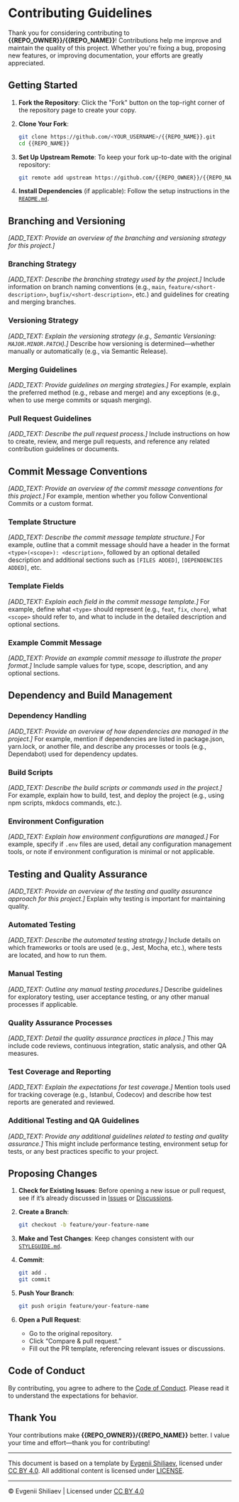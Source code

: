 <!-- Template by Evgenii Shiliaev - Licensed under CC BY 4.0 -->

# Contributing Guidelines

Thank you for considering contributing to **{{REPO_OWNER}}/{{REPO_NAME}}**!
Contributions help me improve and maintain the quality of this project.
Whether you're fixing a bug, proposing new features, or improving documentation, your efforts are greatly appreciated.

## Getting Started

1. **Fork the Repository**:
   Click the "Fork" button on the top-right corner of the repository page to create your copy.

2. **Clone Your Fork**:

   ```bash
   git clone https://github.com/<YOUR_USERNAME>/{{REPO_NAME}}.git
   cd {{REPO_NAME}}
   ```

3. **Set Up Upstream Remote**:
   To keep your fork up-to-date with the original repository:

   ```bash
   git remote add upstream https://github.com/{{REPO_OWNER}}/{{REPO_NAME}}.git
   ```

4. **Install Dependencies** (if applicable):
   Follow the setup instructions in the [`README.md`][README].

## Branching and Versioning

_[ADD_TEXT: Provide an overview of the branching and versioning strategy for this project.]_

### Branching Strategy

_[ADD_TEXT: Describe the branching strategy used by the project.]_
Include information on branch naming conventions
(e.g., `main`, `feature/<short-description>`, `bugfix/<short-description>`, etc.) and guidelines for creating
and merging branches.

### Versioning Strategy

_[ADD_TEXT: Explain the versioning strategy (e.g., Semantic Versioning: `MAJOR.MINOR.PATCH`).]_
Describe how versioning is determined—whether manually or automatically (e.g., via Semantic Release).

### Merging Guidelines

_[ADD_TEXT: Provide guidelines on merging strategies.]_
For example, explain the preferred method (e.g., rebase and merge) and any exceptions
(e.g., when to use merge commits or squash merging).

### Pull Request Guidelines

_[ADD_TEXT: Describe the pull request process.]_
Include instructions on how to create, review, and merge pull requests,
and reference any related contribution guidelines or documents.

## Commit Message Conventions

_[ADD_TEXT: Provide an overview of the commit message conventions for this project.]_
For example, mention whether you follow Conventional Commits or a custom format.

### Template Structure

_[ADD_TEXT: Describe the commit message template structure.]_
For example, outline that a commit message should have a header in the format `<type>(<scope>): <description>`,
followed by an optional detailed description and additional sections such as `[FILES ADDED]`, `[DEPENDENCIES ADDED]`,
etc.

### Template Fields

_[ADD_TEXT: Explain each field in the commit message template.]_
For example, define what `<type>` should represent (e.g., `feat`, `fix`, `chore`),
what `<scope>` should refer to, and what to include in the detailed description and optional sections.

### Example Commit Message

_[ADD_TEXT: Provide an example commit message to illustrate the proper format.]_
Include sample values for type, scope, description, and any optional sections.

## Dependency and Build Management

### Dependency Handling

_[ADD_TEXT: Provide an overview of how dependencies are managed in the project.]_
For example, mention if dependencies are listed in package.json, yarn.lock, or another file,
and describe any processes or tools (e.g., Dependabot) used for dependency updates.

### Build Scripts

_[ADD_TEXT: Describe the build scripts or commands used in the project.]_
For example, explain how to build, test, and deploy the project (e.g., using npm scripts, mkdocs commands, etc.).

### Environment Configuration

_[ADD_TEXT: Explain how environment configurations are managed.]_
For example, specify if `.env` files are used, detail any configuration management tools,
or note if environment configuration is minimal or not applicable.

## Testing and Quality Assurance

_[ADD_TEXT: Provide an overview of the testing and quality assurance approach for this project.]_
Explain why testing is important for maintaining quality.

### Automated Testing

_[ADD_TEXT: Describe the automated testing strategy.]_
Include details on which frameworks or tools are used (e.g., Jest, Mocha, etc.),
where tests are located, and how to run them.

### Manual Testing

_[ADD_TEXT: Outline any manual testing procedures.]_
Describe guidelines for exploratory testing, user acceptance testing, or any other manual processes if applicable.

### Quality Assurance Processes

_[ADD_TEXT: Detail the quality assurance practices in place.]_
This may include code reviews, continuous integration, static analysis, and other QA measures.

### Test Coverage and Reporting

_[ADD_TEXT: Explain the expectations for test coverage.]_
Mention tools used for tracking coverage (e.g., Istanbul, Codecov)
and describe how test reports are generated and reviewed.

### Additional Testing and QA Guidelines

_[ADD_TEXT: Provide any additional guidelines related to testing and quality assurance.]_
This might include performance testing, environment setup for tests, or any best practices specific to your project.

## Proposing Changes

1. **Check for Existing Issues**:
   Before opening a new issue or pull request, see if it’s already discussed in
   [Issues][issues] or [Discussions][discussions].

2. **Create a Branch**:

   ```bash
   git checkout -b feature/your-feature-name
   ```

3. **Make and Test Changes**:
   Keep changes consistent with our [`STYLEGUIDE.md`][STYLEGUIDE].

4. **Commit**:

   ```bash
   git add .
   git commit
   ```

5. **Push Your Branch**:

   ```bash
   git push origin feature/your-feature-name
   ```

6. **Open a Pull Request**:
   - Go to the original repository.
   - Click “Compare & pull request.”
   - Fill out the PR template, referencing relevant issues or discussions.

## Code of Conduct

By contributing, you agree to adhere to the [Code of Conduct][CODE_OF_CONDUCT].
Please read it to understand the expectations for behavior.

## Thank You

Your contributions make **{{REPO_OWNER}}/{{REPO_NAME}}** better.
I value your time and effort—thank you for contributing!

---

This document is based on a template by [Evgenii Shiliaev][evgenii-shiliaev-github], licensed under [CC BY 4.0][jekwwer-markdown-docs-kit-license].
All additional content is licensed under [LICENSE][LICENSE].

---

© Evgenii Shiliaev | Licensed under [CC BY 4.0][jekwwer-markdown-docs-kit-license]

[CODE_OF_CONDUCT]: CODE_OF_CONDUCT.md
[LICENSE]: LICENSE
[README]: README.md
[STYLEGUIDE]: STYLEGUIDE.md
[discussions]: {{DISCUSSIONS_URL}}
[evgenii-shiliaev-github]: https://github.com/Jekwwer
[issues]: {{ISSUES_URL}}
[jekwwer-markdown-docs-kit-license]: https://github.com/Jekwwer/markdown-docs-kit/blob/main/LICENSE
